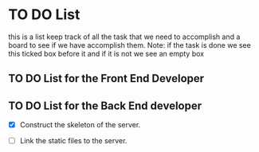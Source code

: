 # TO DO List
this is a list keep track of all the task that we need to accomplish and a board to see if we have accomplish them.
Note: if the task is done we see this ticked box before it and if it is not we see an empty box


## TO DO List for the Front End Developer




## TO DO List for the  Back End developer

- [x] Construct the skeleton of the server. 
- [ ] Link the static files to the server. 

